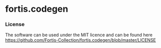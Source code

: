 fortis.codegen
==============



### License

The software can be used under the MIT licence and can be found here https://github.com/Fortis-Collection/fortis.codegen/blob/master/LICENSE